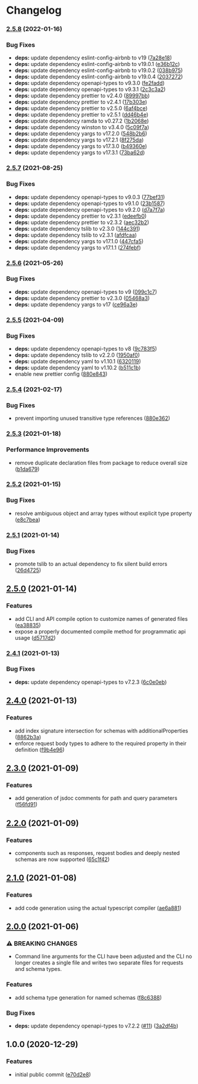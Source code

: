 # Changelog

### [2.5.8](https://www.github.com/ChristianIvicevic/openapi-client-generator/compare/v2.5.7...v2.5.8) (2022-01-16)


### Bug Fixes

* **deps:** update dependency eslint-config-airbnb to v19 ([7a28e18](https://www.github.com/ChristianIvicevic/openapi-client-generator/commit/7a28e18762ee7e75c8fcfbac3a452a99e140791f))
* **deps:** update dependency eslint-config-airbnb to v19.0.1 ([e36b12c](https://www.github.com/ChristianIvicevic/openapi-client-generator/commit/e36b12c17a63d041b455dd8501eb17520242798d))
* **deps:** update dependency eslint-config-airbnb to v19.0.2 ([038b975](https://www.github.com/ChristianIvicevic/openapi-client-generator/commit/038b975f26a8abb5edd319ae399e16865229008e))
* **deps:** update dependency eslint-config-airbnb to v19.0.4 ([2037272](https://www.github.com/ChristianIvicevic/openapi-client-generator/commit/2037272e87f2afb8815bad4589029f8c05a61ebb))
* **deps:** update dependency openapi-types to v9.3.0 ([fe2fadd](https://www.github.com/ChristianIvicevic/openapi-client-generator/commit/fe2faddf3aae8f9535d54f82c58f89f6bdd04d31))
* **deps:** update dependency openapi-types to v9.3.1 ([2c3c3a2](https://www.github.com/ChristianIvicevic/openapi-client-generator/commit/2c3c3a27c44813812b6c16a95a2b795882cf3604))
* **deps:** update dependency prettier to v2.4.0 ([89997bb](https://www.github.com/ChristianIvicevic/openapi-client-generator/commit/89997bb9a08d54921f6dcba8adcab76be7599de7))
* **deps:** update dependency prettier to v2.4.1 ([17b303e](https://www.github.com/ChristianIvicevic/openapi-client-generator/commit/17b303efe6b77f7acc900a80f7fa4b0d1b191da7))
* **deps:** update dependency prettier to v2.5.0 ([6af4bce](https://www.github.com/ChristianIvicevic/openapi-client-generator/commit/6af4bcea1b1ef74b34483d371b688981449876ee))
* **deps:** update dependency prettier to v2.5.1 ([dd46b4e](https://www.github.com/ChristianIvicevic/openapi-client-generator/commit/dd46b4e9ef8e2727d8b2b0c07fe6fdfebe312f0e))
* **deps:** update dependency ramda to v0.27.2 ([1b2068e](https://www.github.com/ChristianIvicevic/openapi-client-generator/commit/1b2068ec4d2dee56a3cd80d1b9f8ed4a079b389b))
* **deps:** update dependency winston to v3.4.0 ([5c09f7a](https://www.github.com/ChristianIvicevic/openapi-client-generator/commit/5c09f7a374f8a1b7ec2f557dc96c98155112d37d))
* **deps:** update dependency yargs to v17.2.0 ([548b2b6](https://www.github.com/ChristianIvicevic/openapi-client-generator/commit/548b2b6b56099ecf3401d55e0a006f66a1fd1944))
* **deps:** update dependency yargs to v17.2.1 ([8f275da](https://www.github.com/ChristianIvicevic/openapi-client-generator/commit/8f275daf47f8902d54e5318e34e028704c5fd990))
* **deps:** update dependency yargs to v17.3.0 ([b49360e](https://www.github.com/ChristianIvicevic/openapi-client-generator/commit/b49360ee2ba2cf9e999a1f83cf7586528176f17e))
* **deps:** update dependency yargs to v17.3.1 ([73ba62d](https://www.github.com/ChristianIvicevic/openapi-client-generator/commit/73ba62d8ab741403f280bb67ef9b4027a7ead1ce))

### [2.5.7](https://www.github.com/ChristianIvicevic/openapi-client-generator/compare/v2.5.6...v2.5.7) (2021-08-25)


### Bug Fixes

* **deps:** update dependency openapi-types to v9.0.3 ([77bef31](https://www.github.com/ChristianIvicevic/openapi-client-generator/commit/77bef3177a685b192ce8a7aef233fc988abdce34))
* **deps:** update dependency openapi-types to v9.1.0 ([23b1587](https://www.github.com/ChristianIvicevic/openapi-client-generator/commit/23b158771d1e3d096b34c3041d6567567ebab1c1))
* **deps:** update dependency openapi-types to v9.2.0 ([d7a7f7a](https://www.github.com/ChristianIvicevic/openapi-client-generator/commit/d7a7f7af713609f0048b6d75e1a6be0040568581))
* **deps:** update dependency prettier to v2.3.1 ([edeefb0](https://www.github.com/ChristianIvicevic/openapi-client-generator/commit/edeefb0a53591bb447a34b667e6963329b79e8ec))
* **deps:** update dependency prettier to v2.3.2 ([aec32b2](https://www.github.com/ChristianIvicevic/openapi-client-generator/commit/aec32b267177969d6f77e71dacae9bb844076ece))
* **deps:** update dependency tslib to v2.3.0 ([144c391](https://www.github.com/ChristianIvicevic/openapi-client-generator/commit/144c391412fd3565a7aee6038949646c89a8f007))
* **deps:** update dependency tslib to v2.3.1 ([afdfcaa](https://www.github.com/ChristianIvicevic/openapi-client-generator/commit/afdfcaa05a518fd38fcdaf4ed6b823e1088f0613))
* **deps:** update dependency yargs to v17.1.0 ([447cfa5](https://www.github.com/ChristianIvicevic/openapi-client-generator/commit/447cfa5cfd57f1ce4f039ece8513b379c336ff43))
* **deps:** update dependency yargs to v17.1.1 ([274febf](https://www.github.com/ChristianIvicevic/openapi-client-generator/commit/274febf0552d0b00fa80387ef506159ee458c1d2))

### [2.5.6](https://www.github.com/ChristianIvicevic/openapi-client-generator/compare/v2.5.5...v2.5.6) (2021-05-26)


### Bug Fixes

* **deps:** update dependency openapi-types to v9 ([099c1c7](https://www.github.com/ChristianIvicevic/openapi-client-generator/commit/099c1c76550e97d7ea7a95fc515337c49864404f))
* **deps:** update dependency prettier to v2.3.0 ([05468a3](https://www.github.com/ChristianIvicevic/openapi-client-generator/commit/05468a3eae8edfb04fe9db9d5300d4f6cd854e65))
* **deps:** update dependency yargs to v17 ([ce96a3e](https://www.github.com/ChristianIvicevic/openapi-client-generator/commit/ce96a3e42fdf02db842fd58691452381802ea660))

### [2.5.5](https://www.github.com/ChristianIvicevic/openapi-client-generator/compare/v2.5.4...v2.5.5) (2021-04-09)


### Bug Fixes

* **deps:** update dependency openapi-types to v8 ([9c783f5](https://www.github.com/ChristianIvicevic/openapi-client-generator/commit/9c783f5981d41a89484b41bb161965aed2ae6141))
* **deps:** update dependency tslib to v2.2.0 ([1950af0](https://www.github.com/ChristianIvicevic/openapi-client-generator/commit/1950af0476497e540811b506f000fc70adbb64bc))
* **deps:** update dependency yaml to v1.10.1 ([6320119](https://www.github.com/ChristianIvicevic/openapi-client-generator/commit/63201195c510ccb7d3452ea819fec955c3f828fb))
* **deps:** update dependency yaml to v1.10.2 ([b511c1b](https://www.github.com/ChristianIvicevic/openapi-client-generator/commit/b511c1b35986015c9a1cda103d6cb386edae0429))
* enable new prettier config ([880e843](https://www.github.com/ChristianIvicevic/openapi-client-generator/commit/880e843f9139ddbdb4d29babce09ff274ddd8f72))

### [2.5.4](https://www.github.com/ChristianIvicevic/openapi-client-generator/compare/v2.5.3...v2.5.4) (2021-02-17)


### Bug Fixes

* prevent importing unused transitive type references ([880e362](https://www.github.com/ChristianIvicevic/openapi-client-generator/commit/880e3625d731d8bf3683ab1657ae1645268f5a0b))

### [2.5.3](https://www.github.com/ChristianIvicevic/openapi-client-generator/compare/v2.5.2...v2.5.3) (2021-01-18)


### Performance Improvements

* remove duplicate declaration files from package to reduce overall size ([b1da679](https://www.github.com/ChristianIvicevic/openapi-client-generator/commit/b1da6790a01a2543c5bec451ccfa8a4ebf2e8410))

### [2.5.2](https://www.github.com/ChristianIvicevic/openapi-client-generator/compare/v2.5.1...v2.5.2) (2021-01-15)


### Bug Fixes

* resolve ambiguous object and array types without explicit type property ([e8c7bea](https://www.github.com/ChristianIvicevic/openapi-client-generator/commit/e8c7bea110ee5ebd8f80bc751c066483c20e40bf))

### [2.5.1](https://www.github.com/ChristianIvicevic/openapi-client-generator/compare/v2.5.0...v2.5.1) (2021-01-14)


### Bug Fixes

* promote tslib to an actual dependency to fix silent build errors ([26d4725](https://www.github.com/ChristianIvicevic/openapi-client-generator/commit/26d47258f18b7602991d88088063197e773d038f))

## [2.5.0](https://www.github.com/ChristianIvicevic/openapi-client-generator/compare/v2.4.1...v2.5.0) (2021-01-14)


### Features

* add CLI and API compile option to customize names of generated files ([ea38835](https://www.github.com/ChristianIvicevic/openapi-client-generator/commit/ea38835f0d040553a1b49b576ca280cbe341f88f))
* expose a properly documented compile method for programmatic api usage ([d5717d2](https://www.github.com/ChristianIvicevic/openapi-client-generator/commit/d5717d228c6ac159a857779f6583362b0fc80fb4))

### [2.4.1](https://www.github.com/ChristianIvicevic/openapi-client-generator/compare/v2.4.0...v2.4.1) (2021-01-13)


### Bug Fixes

* **deps:** update dependency openapi-types to v7.2.3 ([6c0e0eb](https://www.github.com/ChristianIvicevic/openapi-client-generator/commit/6c0e0ebce3bd26b7b336f9ba1ad9e5c418301b45))

## [2.4.0](https://www.github.com/ChristianIvicevic/openapi-client-generator/compare/v2.3.0...v2.4.0) (2021-01-13)


### Features

* add index signature intersection for schemas with additionalProperties ([8862b3a](https://www.github.com/ChristianIvicevic/openapi-client-generator/commit/8862b3a7a9e1d5ba749368e529a28e89819160dd))
* enforce request body types to adhere to the required property in their definition ([f9b4e96](https://www.github.com/ChristianIvicevic/openapi-client-generator/commit/f9b4e969d99081af3ebf80aac027cfad2b6d0d79))

## [2.3.0](https://www.github.com/ChristianIvicevic/openapi-client-generator/compare/v2.2.0...v2.3.0) (2021-01-09)


### Features

* add generation of jsdoc comments for path and query parameters ([f56fd91](https://www.github.com/ChristianIvicevic/openapi-client-generator/commit/f56fd917679f7b6917ae529f3471b14dd7b11372))

## [2.2.0](https://www.github.com/ChristianIvicevic/openapi-client-generator/compare/v2.1.0...v2.2.0) (2021-01-09)


### Features

* components such as responses, request bodies and deeply nested schemas are now supported ([65c1f42](https://www.github.com/ChristianIvicevic/openapi-client-generator/commit/65c1f42340ccb6f355d8092e0f59c47f2f35e434))

## [2.1.0](https://www.github.com/ChristianIvicevic/openapi-client-generator/compare/v2.0.0...v2.1.0) (2021-01-08)


### Features

* add code generation using the actual typescript compiler ([ae6a881](https://www.github.com/ChristianIvicevic/openapi-client-generator/commit/ae6a881974b412b36c05433b0fc42754cd4af6b7))

## [2.0.0](https://www.github.com/ChristianIvicevic/openapi-client-generator/compare/v1.0.0...v2.0.0) (2021-01-06)


### ⚠ BREAKING CHANGES

* Command line arguments for the CLI have been adjusted and the CLI no longer creates a single file and writes two separate files for requests and schema types.

### Features

* add schema type generation for named schemas ([f8c6388](https://www.github.com/ChristianIvicevic/openapi-client-generator/commit/f8c638839b892582c570eb4785e162e6ed1b0b18))


### Bug Fixes

* **deps:** update dependency openapi-types to v7.2.2 ([#11](https://www.github.com/ChristianIvicevic/openapi-client-generator/issues/11)) ([3a2df4b](https://www.github.com/ChristianIvicevic/openapi-client-generator/commit/3a2df4bfc0be8300481f6b902ec7a17e4e0949f1))

## 1.0.0 (2020-12-29)


### Features

* initial public commit ([e70d2e8](https://www.github.com/ChristianIvicevic/openapi-client-generator/commit/e70d2e84d6fed63fa4c48a370a812560aeb2b27a))

